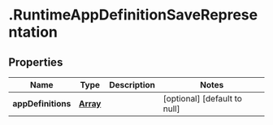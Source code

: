 # .RuntimeAppDefinitionSaveRepresentation

## Properties
Name | Type | Description | Notes
------------ | ------------- | ------------- | -------------
**appDefinitions** | [**Array<AppDefinitionRepresentation>**](AppDefinitionRepresentation.md) |  | [optional] [default to null]



